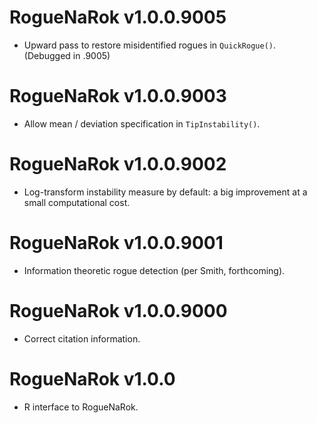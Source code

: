 # RogueNaRok v1.0.0.9005

- Upward pass to restore misidentified rogues in `QuickRogue()`.
  (Debugged in .9005)

# RogueNaRok v1.0.0.9003

- Allow mean / deviation specification in `TipInstability()`.

# RogueNaRok v1.0.0.9002

- Log-transform instability measure by default: a big improvement at a small
  computational cost.

# RogueNaRok v1.0.0.9001

- Information theoretic rogue detection (per Smith, forthcoming).

# RogueNaRok v1.0.0.9000

- Correct citation information.

# RogueNaRok v1.0.0

 - R interface to RogueNaRok.
 
